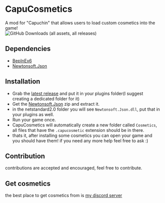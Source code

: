 # CapuCosmetics
A mod for "Capuchin" that allows users to load custom cosmetics into the game!</br>
![GitHub Downloads (all assets, all releases)](https://img.shields.io/github/downloads/arielthemonke/CapuCosmetics/total)

## Dependencies
* [BepInEx6](https://github.com/BepInEx/BepInEx/releases/download/v6.0.0-pre.2/BepInEx-Unity.IL2CPP-win-x64-6.0.0-pre.2.zip)
* [Newtonsoft.Json](https://github.com/JamesNK/Newtonsoft.Json/releases/download/13.0.3/Json130r3.zip)

## Installation
* Grab the [latest release](https://github.com/arielthemonke/CapuCosmetics/releases/latest) and put it in your plugins folder(I suggest creating a dedicated folder for it)
* Get the [Newtonsoft.Json](https://github.com/JamesNK/Newtonsoft.Json/releases/download/13.0.3/Json130r3.zip) zip and extract it.
* in the netstandard2.0 folder you will see `Newtonsoft.Json.dll`, put that in your plugins as well.
* Run your game once.
* CapuCosmetics will automatically create a new folder called `Cosmetics`, all files that have the `.capucosmetic` extension should be in there.
* thats it, after installing some cosmetics you can open your game and you should have them!
if you need any more help feel free to ask :)

## Contribution
contributions are accepted and encouraged, feel free to contribute.

## Get cosmetics
the best place to get cosmetics from is [my discord server](https://discord.gg/4QQuYJu46e)